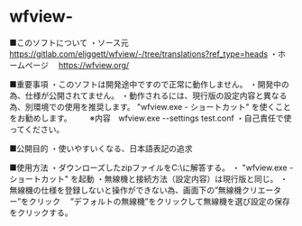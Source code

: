 # wfview-
■このソフトについて
・ソース元
　https://gitlab.com/eliggett/wfview/-/tree/translations?ref_type=heads
・ホームページ
　https://wfview.org/

■重要事項
・このソフトは開発途中ですので正常に動作しません。
・開発中の為、仕様が公開されてません。
・動作されるには、現行版の設定内容と異なる為、別環境での使用を推奨します。
  "wfview.exe - ショートカット"  を使くことをお勧めします。
　　※内容　wfview.exe --settings test.conf
・自己責任で使ってください。

■公開目的
・使いやすいくなる、日本語表記の追求

■使用方法
・ダウンローズしたzipファイルをC:\に解答する。
・ "wfview.exe - ショートカット" を起動
・無線機と接続方法（設定内容）は現行版と同じ。
・無線機の仕様を登録しないと操作ができない為、画面下の”無線機クリエーター”をクリック
　”デフォルトの無線機”をクリックして無線機を選び設定の保存をクリックする。
